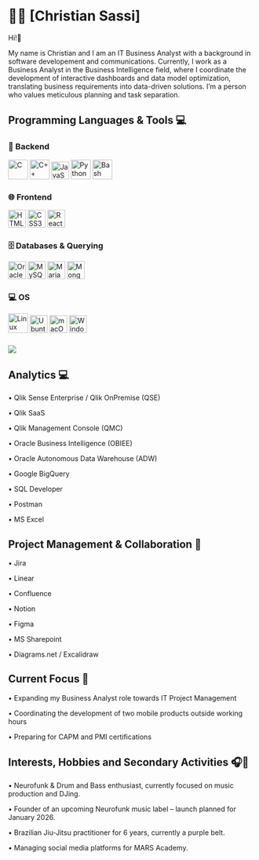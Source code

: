 # 👨‍💻 [Christian Sassi]

Hi!👋

My name is Christian and I am an IT Business Analyst with a background in software developement and communications. Currently, I work as a Business Analyst in the Business Intelligence field, where I coordinate the development of interactive dashboards and data model optimization, translating business requirements into data-driven solutions.
I’m a person who values meticulous planning and task separation.

## Programming Languages & Tools 💻

### 🧠 Backend
<img src="https://cdn.jsdelivr.net/gh/devicons/devicon/icons/c/c-original.svg" height="40" alt="C" /> <img src="https://cdn.jsdelivr.net/gh/devicons/devicon/icons/cplusplus/cplusplus-original.svg" height="40" alt="C++" />
<img src="https://raw.githubusercontent.com/danielcranney/readme-generator/main/public/icons/skills/javascript-colored.svg" width="36" height="36" alt="JavaScript" /> <img src="https://cdn.jsdelivr.net/gh/devicons/devicon/icons/python/python-original.svg" height="40" alt="Python" /> <img src="https://cdn.jsdelivr.net/gh/devicons/devicon/icons/bash/bash-original.svg" height="40" alt="Bash" />

### 🌐 Frontend
 <img src="https://raw.githubusercontent.com/danielcranney/readme-generator/main/public/icons/skills/html5-colored.svg" width="36" height="36" alt="HTML5" /> <img src="https://raw.githubusercontent.com/danielcranney/readme-generator/main/public/icons/skills/css3-colored.svg" width="36" height="36" alt="CSS3" /> <img src="https://raw.githubusercontent.com/danielcranney/readme-generator/main/public/icons/skills/react-colored.svg" width="36" height="36" alt="React" />

### 🗄️ Databases & Querying
<img src="https://raw.githubusercontent.com/danielcranney/readme-generator/main/public/icons/skills/oracle-colored.svg" width="36" height="36" alt="Oracle" /> <img src="https://raw.githubusercontent.com/danielcranney/readme-generator/main/public/icons/skills/mysql-colored.svg" width="36" height="36" alt="MySQL" /> <img src="https://raw.githubusercontent.com/marwin1991/profile-technology-icons/refs/heads/main/icons/mariadb.png" width="36" height="36" alt="MariaDB" /> <img src="https://raw.githubusercontent.com/danielcranney/readme-generator/main/public/icons/skills/mongodb-colored.svg" width="36" height="36" alt="MongoDB" />

### 💻 OS
<img src="https://cdn.jsdelivr.net/gh/devicons/devicon/icons/linux/linux-original.svg" height="40" alt="Linux" /> <img src="https://raw.githubusercontent.com/marwin1991/profile-technology-icons/refs/heads/main/icons/ubuntu.png" width="36" height="36" alt="Ubuntu" /> <img src="https://raw.githubusercontent.com/danielcranney/readme-generator/main/public/icons/skills/macos-colored.svg" width="36" height="36" alt="macOS" /> <img src="https://raw.githubusercontent.com/marwin1991/profile-technology-icons/refs/heads/main/icons/windows.png" width="36" height="36" alt="Windows" />


###

![](https://github-readme-stats.vercel.app/api/top-langs/?username=chsassi&theme=github_dark&hide_border=false&include_all_commits=false&count_private=false&layout=compact)


## Analytics 💻

• Qlik Sense Enterprise / Qlik OnPremise (QSE)

• Qlik SaaS

• Qlik Management Console (QMC)

• Oracle Business Intelligence (OBIEE)

• Oracle Autonomous Data Warehouse (ADW)

• Google BigQuery

• SQL Developer

• Postman

• MS Excel

## Project Management & Collaboration 👥

• Jira

• Linear

• Confluence

• Notion

• Figma

• MS Sharepoint

• Diagrams.net / Excalidraw

## Current Focus 🚀

• Expanding my Business Analyst role towards IT Project Management  

• Coordinating the development of two mobile products outside working hours  

• Preparing for CAPM and PMI certifications

## Interests, Hobbies and Secondary Activities 🎧🥋

• Neurofunk & Drum and Bass enthusiast, currently focused on music production and DJing.  

• Founder of an upcoming Neurofunk music label – launch planned for January 2026.  

• Brazilian Jiu-Jitsu practitioner for 6 years, currently a purple belt.  

• Managing social media platforms for MARS Academy.
